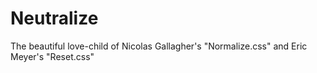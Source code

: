 Neutralize
==========

The beautiful love-child of Nicolas Gallagher's "Normalize.css" and Eric Meyer's "Reset.css"
